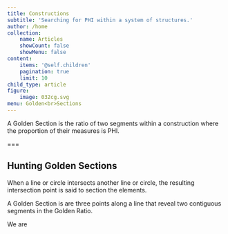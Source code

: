 ```yaml
---
title: Constructions
subtitle: 'Searching for PHI within a system of structures.'
author: /home
collection:
    name: Articles
    showCount: false
    showMenu: false
content:
    items: '@self.children'
    pagination: true
    limit: 10
child_type: article
figure:
    image: 032cg.svg
menu: Golden<br>Sections
---
```


A Golden Section is the ratio of two segments within a construction where the proportion of their measures is PHI.

===

## Hunting Golden Sections


When a line or circle intersects another line or circle, the resulting intersection point is said to section the elements.

A Golden Section is are three points along a line that reveal two contiguous segments in the Golden Ratio.

We are
